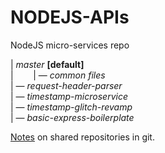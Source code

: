 # NODEJS-APIs
NodeJS micro-services repo

| _master_ **[default]** <br>
|&nbsp;&nbsp;&nbsp;&nbsp;&nbsp;&nbsp;&nbsp;&nbsp;| — _common files_<br> 
| —  _request-header-parser_ <br>
| — _timestamp-microservice_ <br>
| — _timestamp-glitch-revamp_ <br>
| — _basic-express-boilerplate_ <br>

[Notes](https://medium.com/@junem3ta/decluttering-your-github-repository-cc4135b0567) on shared repositories in git.

